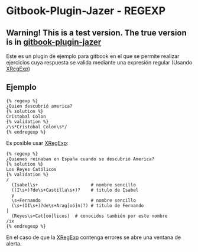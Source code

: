 # Gitbook-Plugin-Jazer - REGEXP

## Warning! This is a test version. The true version is in [gitbook-plugin-jazer](https://www.npmjs.com/package/gitbook-plugin-jazer)
Este es un plugin de ejemplo para gitbook en el que se permite realizar 
ejercicios cuya respuesta se valida mediante una expresión regular 
(Usando [XRegExp](http://xregexp.com/))

## Ejemplo

```
{% regexp %}
¿Quien descubrió america?
{% solution %}
Cristobal Colon
{% validation %}
/\s*Cristobal Colon\s*/
{% endregexp %}
```
Es posible usar [XRegExp](http://xregexp.com/):

```
{% regexp %}
¿Quienes reinaban en España cuando se descubrió America?
{% solution %}
Los Reyes Católicos
{% validation %}
/
  (Isabel\s+                    # nombre sencillo
  ((I\s+)?de\s+Castilla\s+)?    # titulo de Isabel
  y
  \s+Fernando                   # nombre sencillo
  (\s+(II\s+)?de\s+Arag[oó]n)?) # titulo de Fernando
|
  (Reyes\s+Cat[oó]licos)  # conocidos también por este nombre
/ix
{% endregexp %}
```
En el caso de que la [XRegExp](http://xregexp.com/) contenga errores
se abre una ventana de alerta.
